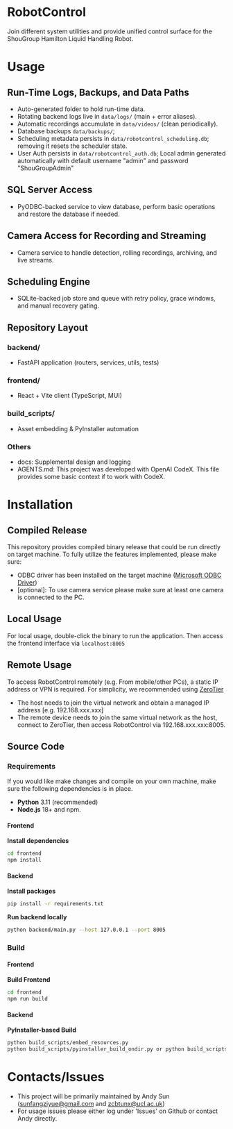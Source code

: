 # RobotControl

Join different system utilities and provide unified control surface for the ShouGroup Hamilton Liquid Handling Robot.

# Usage

## Run-Time Logs, Backups, and Data Paths
- Auto-generated folder to hold run-time data. 
- Rotating backend logs live in `data/logs/` (main + error aliases). 
- Automatic recordings accumulate in `data/videos/` (clean periodically).
- Database backups `data/backups/`;
- Scheduling metadata persists in `data/robotcontrol_scheduling.db`; removing it resets the scheduler state.
- User Auth persists in `data/robotcontrol_auth.db`; Local admin generated automatically with default username "admin" and password "ShouGroupAdmin"

## SQL Server Access
- PyODBC-backed service to view database, perform basic operations and restore the database if needed.

## Camera Access for Recording and Streaming
- Camera service to handle detection, rolling recordings, archiving, and live streams.

## Scheduling Engine
- SQLite-backed job store and queue with retry policy, grace windows, and manual recovery gating.

## Repository Layout

### backend/ 
- FastAPI application (routers, services, utils, tests)
### frontend/
- React + Vite client (TypeScript, MUI)
### build_scripts/   
- Asset embedding & PyInstaller automation
### Others
- docs: Supplemental design and logging
- AGENTS.md: This project was developed with OpenAI CodeX. This file provides some basic context if to work with CodeX.

# Installation

## Compiled Release

This repository provides compiled binary release that could be run directly on target machine. To fully utilize the features implemented, please make sure:
- ODBC driver has been installed on the target machine ([Microsoft ODBC Driver](https://learn.microsoft.com/en-us/sql/connect/odbc/download-odbc-driver-for-sql-server?view=sql-server-ver17))
- [optional]: To use camera service please make sure at least one camera is connected to the PC.

## Local Usage

For local usage, double-click the binary to run the application. Then access the frontend interface via `localhost:8005`

## Remote Usage

To access RobotControl remotely (e.g. From mobile/other PCs), a static IP address or VPN is required. For simplicity, we recommended using [ZeroTier](https://www.zerotier.com/download/)
- The host needs to join the virtual network and obtain a managed IP address [e.g. 192.168.xxx.xxx]
- The remote device needs to join the same virtual network as the host, connect to ZeroTier, then access RobotControl via 192.168.xxx.xxx:8005. 

## Source Code

### Requirements
If you would like make changes and compile on your own machine, make sure the following dependencies is in place. 
- **Python** 3.11 (recommended)
- **Node.js** 18+ and npm.

#### Frontend
**Install dependencies**
   ```bash
   cd frontend
   npm install
   ```

#### Backend
**Install packages**
   ```bash
pip install -r requirements.txt
   ```

**Run backend locally**
   ```bash
   python backend/main.py --host 127.0.0.1 --port 8005
   ```

### Build

#### Frontend
**Build Frontend**
   ```bash
   cd frontend
   npm run build
   ```

#### Backend
**PyInstaller-based Build**
   ```bash
python build_scripts/embed_resources.py
python build_scripts/pyinstaller_build_ondir.py or python build_scripts/pyinstaller_build_onefile.py
   ```

# Contacts/Issues

- This project will be primarily maintained by Andy Sun (sunfangziyue@gmail.com and zcbtunx@ucl.ac.uk)
- For usage issues please either log under 'Issues' on Github or contact Andy directly. 
